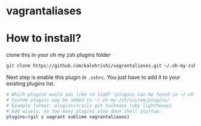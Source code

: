 # vagrantaliases


How to install?
===============

clone this in your oh my zsh plugins folder
```bash
git clone https://github.com/kalehrishi/vagrantaliases.git ~/.oh-my-zsh/plugins/vagrantaliases
```


Next step is enable this plugin in `.zshrc`. You just have to add it to your existing plugins list.

```bash
# Which plugins would you like to load? (plugins can be found in ~/.oh-my-zsh/plugins/*)
# Custom plugins may be added to ~/.oh-my-zsh/custom/plugins/
# Example format: plugins=(rails git textmate ruby lighthouse)
# Add wisely, as too many plugins slow down shell startup.
plugins=(git z vagrant sublime vagrantaliases)

```